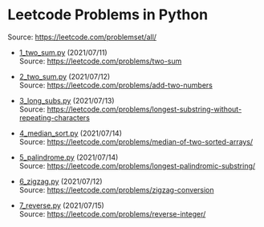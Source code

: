 # Leetcode Problems in Python
Source: https://leetcode.com/problemset/all/

* [1_two_sum.py](https://github.com/Lcyc29/leetcode/blob/master/1_two_sum.py) (2021/07/11)<br/>
Source: https://leetcode.com/problems/two-sum

* [2_two_sum.py](https://github.com/Lcyc29/leetcode/blob/master/2_two_numbers.py) (2021/07/12)<br/>
Source: https://leetcode.com/problems/add-two-numbers

* [3_long_subs.py](https://github.com/Lcyc29/leetcode/blob/master/3_long_subs.py) (2021/07/13)<br/>
Source: https://leetcode.com/problems/longest-substring-without-repeating-characters

* [4_median_sort.py](https://github.com/Lcyc29/leetcode/blob/master/4_median_sort.py) (2021/07/14)<br/>
Source: https://leetcode.com/problems/median-of-two-sorted-arrays/

* [5_palindrome.py](https://github.com/Lcyc29/leetcode/blob/master/5_palindrome.py) (2021/07/14)<br/>
Source: https://leetcode.com/problems/longest-palindromic-substring/

* [6_zigzag.py](https://github.com/Lcyc29/leetcode/blob/master/6_zigzag.py) (2021/07/12)<br/>
Source: https://leetcode.com/problems/zigzag-conversion

* [7_reverse.py](https://github.com/Lcyc29/leetcode/blob/master/7_reverse.py) (2021/07/15)<br/>
Source: https://leetcode.com/problems/reverse-integer/
